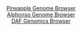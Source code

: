 <div id="Pineapple_Genome_Browser" align="center">
  <a href="https://igv.org/app/?sessionURL=blob:zZNdb9owGIX_i6VWmxQSO4FAIlVT.NqgUzuVUiaqKjKOE9w5dmo7AYr473PRpt1wUS42TfKF_cr2e87x4z1oqNJMChAD30UdFyHgAL2WmxkuK05vcEk1iHPMNXWAojlVVBAK4j3IsTZ4fvfVnlwbU.nY85ipWiUWhXR14OISv0qBN9olsvQGknO8kgobqbTXV7iRHiua1oaucFW5tnfgdrwMG.xhXq2l0NKrqCjSjb0v_V1KCypkSdOy5oYdBaRWj9WYuTn.lCxmCSFU62u6m2RXyfUkeQhG8.XncLCc335ZzMPF5YwVApta0atlSIo.uR_2wong6u6hbsbLZBoOa60vguHlaFsxRfUV6qJeEEV.G9pgmMjo9n_ybAc70zdNvo8WqjeYXvj9_miO6QN.vgmi51nYXPhjedI7AgcHcElqywIga9WNEXQCGDodP2y9TVHPgTCyCSnJQPz45ACjMPlhtz_ugdlVlhig6Ut9hMcBUmVUgbgVQdhFtkGn3W3DKEIHZw9qxf9evOP5XdSFfuL7YZozbizOWapFpV0shNuQ3C1ez8yzR1ZJ3yYX1ZnaFLSemUFol_eq_Y1vk9MsvX0y2_74jNbse1T9E_reI8Q1q3ORG0xGRD4Ht4PpETEINelFEpmd7GbkZEC.tXteOLlUJTZ2v63Y5S_mGqwYFsYWGqbZinFmdgubo9yAGPmBRRcQyaVlEahi9QE60EEd.PEPosHh6fAT">Pineapple Genome Browser</a>
</div>
<div id="Alphonso_Genome_Browser" align="center">
  <a href="https://igv.org/app/?sessionURL=blob:zZJRa9swFIX_i6BlA8eW7NiJDWU4XbOWrG2aLMtIKebGlh2ltuRKit0k5L9PKxt76aB52BjoQbpc6Z5z9O1RQ6VigqMIuTbxbUKQhdRKtFOo6pLeQEUVinIoFbWQpDmVlKcURXuUg9Iwm3w2N1da1ypyHKbrTgW8ELbybKhgJzi0yk5F5ZyLsoSlkKCFVM5AQiMcVjSdli6hrm0z27N9JwMNDpT1SnAlnJryImnNe8mvUlJQLiqaVJtSsxcBidFjNGZ2Dh_i.TROU6rUiG6vsrN4dBV_9S5mi0_B.WJ2ezmfBfPTKSs46I2kZyR4JFereH3iDooRdAfFXZCNZ_58cQ036Yn38fTiuWaSqjPSI30vDD3cN9EwntHn_8m1WexI53ywuhsOtpd3cXAxOXGHXpdOPHYzvVYFvX7VeYgOFipFujEsoHQlexHBlocDy3eDzo8t6VvYdBlEBEPR_YOFtIT00bTf75He1oYYpOjT5gUeCwmZUYmiTohxj4Sh63d7XRyG5GDt0UaWfy_c4WwS9rAbu26Q5KzUBucsUbxWNnBuN2luF7sj05zEA1jfBrhZyy_j7qhoy0vgZBun3uNrWRJs_JvRLx9ojL5F0T_h7i1CbL08FjbJvvWDkWgMZ6JtFnmxW_ijfOyLlm_6fwzouHByISvQpt9UzPEnbw1IBlybQsMUW7KS6e3c5ChaFBHXzLFQKkphOESyWL7DFraIj9__xtM7PBy.Aw--">Alphonso Genome Browser</a>
</div>


<div id="DAF_Genomics_Browser" align="center">
  <a href="https://igv.org/app/?sessionURL=blob:tZFra9swFIb_iyD9ZDuWfIsNYbhrvISmHUnqGVJKOLPl2NSyXEle0oX89wm3Y7BRxqADSUicy_vqPCf0jQpZ8xZFiFjYszBGBpIVP2yAdQ29BUYlikpoJDWQoCUVtM0pik6oBKkgXS91ZaVUJ6PxuIDS3NOWszqXlnQs6EzJe1VRnWoSCxh85y0cpJVzppMVjKHpKt5KPoY8p1Ka9rij7X53AH38jO2GlnTH.kbVg.pOm9DGCqsE7bZuC3r8i5H_oKxX_SHONvFQf02fF8U0vl7EX5xZuv3kf9ymn.dZ6mcXm3rfguoFnfYZY07SJMs7vLp93KaT1TqzVzEekSR0R87VxezY1YLKKQ7wxAlDHLjobKCG572GgPJK4Ai7RkAmBnFd8_XqeL6eguA1iu4fDKQE5I86_f6E1HOnUSFJn_qBmoG4KKhAkRnadoDDkHhu4Npa6GycUC.ad2aZpOswsElMiG99Bab1y7oZBqiF_gy.F8jfOuv9r6Dm3iLxet85JiNy2dxcHuazIoanq3BJEvkGKAO9.bGSCwZKh16er1ig0XqMtuoXF.f8cP4B">DAF Genomics Browser</a>
</div>
